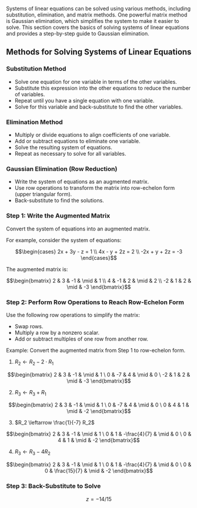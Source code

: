 Systems of linear equations can be solved using various methods, including substitution, elimination, and matrix methods. One powerful matrix method is Gaussian elimination, which simplifies the system to make it easier to solve. This section covers the basics of solving systems of linear equations and provides a step-by-step guide to Gaussian elimination.

## Methods for Solving Systems of Linear Equations

### Substitution Method
* Solve one equation for one variable in terms of the other variables.
* Substitute this expression into the other equations to reduce the number of variables.
* Repeat until you have a single equation with one variable.
* Solve for this variable and back-substitute to find the other variables.

### Elimination Method
- Multiply or divide equations to align coefficients of one variable.
- Add or subtract equations to eliminate one variable.
- Solve the resulting system of equations.
- Repeat as necessary to solve for all variables.

### Gaussian Elimination (Row Reduction)
- Write the system of equations as an augmented matrix.
- Use row operations to transform the matrix into row-echelon form (upper triangular form).
- Back-substitute to find the solutions.

### Step 1: Write the Augmented Matrix

Convert the system of equations into an augmented matrix. 

For example, consider the system of equations:
```math
\begin{cases}
2x + 3y - z = 1 \\
4x - y + 2z = 2 \\
-2x + y + 2z = -3
\end{cases}
```

The augmented matrix is:

```math
\begin{bmatrix}
2 & 3 & -1 & \mid & 1 \\
4 & -1 & 2 & \mid & 2 \\
-2 & 1 & 2 & \mid & -3
\end{bmatrix}
```

### Step 2: Perform Row Operations to Reach Row-Echelon Form

Use the following row operations to simplify the matrix:

- Swap rows.
- Multiply a row by a nonzero scalar.
- Add or subtract multiples of one row from another row.

Example: Convert the augmented matrix from Step 1 to row-echelon form.

1. $R_2 \leftarrow R_2 - 2 \cdot R_1$

```math
\begin{bmatrix}
2 & 3 & -1 & \mid & 1 \
0 & -7 & 4 & \mid & 0 \
-2 & 1 & 2 & \mid & -3
\end{bmatrix}
```

2. $R_3 \leftarrow R_3 + R_1$

```math
\begin{bmatrix}
2 & 3 & -1 & \mid & 1 \
0 & -7 & 4 & \mid & 0 \
0 & 4 & 1 & \mid & -2
\end{bmatrix}
```

3. $R_2 \leftarrow \frac{1}{-7} R_2$

```math
\begin{bmatrix}
2 & 3 & -1 & \mid & 1 \
0 & 1 & -\frac{4}{7} & \mid & 0 \
0 & 4 & 1 & \mid & -2
\end{bmatrix}
```

4. $R_3 \leftarrow R_3 - 4 R_2$

```math
\begin{bmatrix}
2 & 3 & -1 & \mid & 1 \
0 & 1 & -\frac{4}{7} & \mid & 0 \
0 & 0 & \frac{15}{7} & \mid & -2
\end{bmatrix}
```

### Step 3: Back-Substitute to Solve

$$z = -14/15$$
